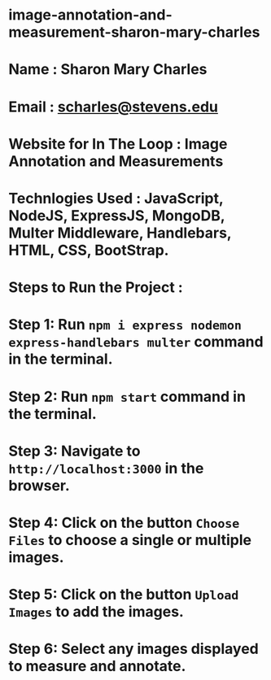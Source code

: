 # image-annotation-and-measurement-sharon-mary-charles

# Name : Sharon Mary Charles
# Email : scharles@stevens.edu

# Website for In The Loop : Image Annotation and Measurements

# Technlogies Used : JavaScript, NodeJS, ExpressJS, MongoDB, Multer Middleware, Handlebars, HTML, CSS, BootStrap.

# Steps to Run the Project :

# Step 1: Run `npm i express nodemon express-handlebars multer` command in the terminal.
# Step 2: Run `npm start` command in the terminal.
# Step 3: Navigate to `http://localhost:3000` in the browser.
# Step 4: Click on the button `Choose Files` to choose a single or multiple images.
# Step 5: Click on the button `Upload Images` to add the images.
# Step 6: Select any images displayed to measure and annotate.